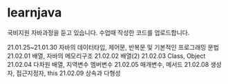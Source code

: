# learnjava
국비지원 자바과정을 듣고 있습니다. 수업때 작성한 코드를 업로드합니다.

21.01.25~21.01.30 자바의 데이터타입, 제어문, 반복문 및 기본적인 프로그래밍 문법
21.02.01 배열, 자바의 메모리구조
21.02.02 배열(2)
21.02.03 Class, Object
21.02.04 다차원 배열, 지역변수 멤버변수
21.02.05 매개변수, 메서드
21.02.08 생성자, 접근지정자, this
21.02.09 상속과 다형성 

